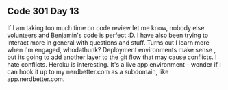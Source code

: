 ## Code 301 Day 13

If I am taking too much time on code review let me know, nobody else volunteers and Benjamin's code is perfect :D. I have also been trying to interact more in general with questions and stuff. Turns out I learn more when I'm engaged, whodathunk? Deployment environments make sense , but its going to add another layer to the git flow that may cause conflicts. I hate conflicts.
Heroku is interesting. It's a live app environment - wonder if I can hook it up to my nerdbetter.com as a subdomain, like app.nerdbetter.com.
